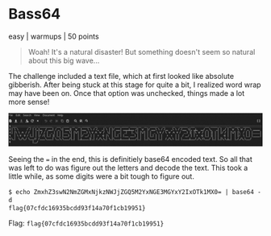 # Bass64
easy | warmups | 50 points  

>Woah! It's a natural disaster! But something doesn't seem so natural about this big wave...

The challenge included a text file, which at first looked like absolute gibberish. After being stuck at this stage for quite a bit, I realized word wrap may have been on. Once that option was unchecked, things made a lot more sense!

![](images/4-notgibberish.png)

Seeing the `=` in the end, this is definitiely base64 encoded text. So all that was left to do was figure out the letters and decode the text. This took a little while, as some digits were a bit tough to figure out.

```
$ echo ZmxhZ3swN2NmZGMxNjkzNWJjZGQ5M2YxNGE3MGYxY2IxOTk1MX0= | base64 -d
flag{07cfdc16935bcdd93f14a70f1cb19951}
```

Flag: `flag{07cfdc16935bcdd93f14a70f1cb19951}`